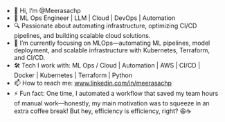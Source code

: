 - 👋 Hi, I’m @Meerasachp                                                                                                
- 🚀 ML Ops Engineer | LLM | Cloud | DevOps | Automation
- 🔍 Passionate about automating infrastructure, optimizing CI/CD pipelines, and building scalable cloud solutions.
- 🌱 I’m currently focusing on MLOps—automating ML pipelines, model deployment, and scalable infrastructure with Kubernetes, Terraform, and CI/CD.
- 🛠️ Tech I work with:  ML Ops / Cloud | Automation | AWS | CI/CD | Docker | Kubernetes | Terraform | Python  
- 📫 How to reach me:  www.linkedin.com/in/meerasachp
- ⚡ Fun fact:  One time, I automated a workflow that saved my team hours of manual work—honestly, my main motivation was to squeeze in an extra coffee break! But hey, efficiency is efficiency, right? 😆☕ 


